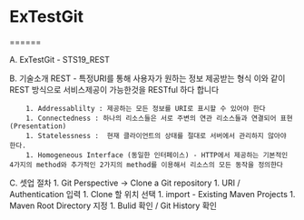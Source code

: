 # ExTestGit

======

A. ExTestGit - STS19_REST

B. 기술소개
    REST - 특정URI를 통해 사용자가 원하는 정보 제공받는 형식 이와 같이 REST 방식으로 서비스제공이 가능한것을 RESTful 하다 합니다
		
        1. Addressablilty : 제공하는 모든 정보를 URI로 표시할 수 있어야 한다
        1. Connectedness : 하나의 리소스들은 서로 주변의 연관 리소스들과 연결되어 표현(Presentation)
        1. Statelessness :  현재 클라이언트의 상태를 절대로 서버에서 관리하지 않아야 한다.
        1. Homogeneous Interface (동일한 인터페이스) - HTTP에서 제공하는 기본적인 4가지의 method와 추가적인 2가지의 method를 이용해서 리소스의 모든 동작을 정의한다
        
C. 셋업 절차
    1. Git Perspective -> Clone a Git repository
    1. URI / Authentication 입력
    1. Clone 할 위치 선택
    1. import - Existing Maven Projects
    1. Maven Root Directory 지정
    1. Bulid 확인 / Git History 확인
		
    
